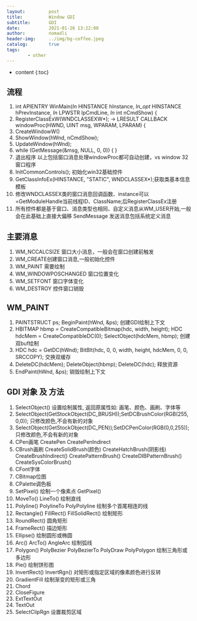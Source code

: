 ```yaml
---
layout:         post
title:          Window GDI
subtitle:       GDI
date:           2021-01-26 13:22:00
author:         nomadli
header-img:     ../img/bg-coffee.jpeg
catalog:        true
tags:
        - other
---
```


* content
{:toc}

## 流程
01. int APIENTRY WinMain(_In_ HINSTANCE hInstance, _In_opt_ HINSTANCE hPrevInstance, _In_ LPWSTR lpCmdLine, _In_ int nCmdShow) {
02. RegisterClassExW(WNDCLASSEXW*); -> LRESULT CALLBACK windowProc(HWND, UINT msg, WPARAM, LPARAM) {
03. CreateWindowW()
04. ShowWindow(hWnd, nCmdShow);
05. UpdateWindow(hWnd);
06.  while (GetMessage(&msg, NULL, 0, 0)) { }
07. 退出程序 以上包括窗口消息处理windowProc都可自动创建，vs window 32 窗口程序
08. InitCommonControls(); 初始化win32基础控件
09. GetClassInfoEx(HINSTANCE, "STATIC", WNDCLASSEX*);获取类基本信息模板
10. 修改WNDCLASSEX类的窗口消息回调函数、instance可以=GetModuleHandle当前线程ID、ClassName;后RegisterClassEx注册
11. 所有控件都是基于窗口、消息类型也相同、自定义消息从WM_USER开始,一般会在此基础上直接大偏移 SendMessage 发送消息包括系统定义消息


## 主要消息
01. WM_NCCALCSIZE 窗口大小消息，一般会在窗口创建前触发
02. WM_CREATE创建窗口消息,一般初始化控件
03. WM_PAINT 需要绘制
04. WM_WINDOWPOSCHANGED 窗口位置变化
05. WM_SETFONT 窗口字体变化
06. WM_DESTROY 控件窗口销毁


## WM_PAINT
01. PAINTSTRUCT ps; BeginPaint(hWnd, &ps); 创建GDI绘制上下文
02. HBITMAP hbmp = CreateCompatibleBitmap(hdc, width, height); HDC hdcMem = CreateCompatibleDC(0); SelectObject(hdcMem, hbmp); 创建双buf绘制
03. HDC hdc = GetDC(hWnd); BitBlt(hdc, 0, 0, width, height, hdcMem, 0, 0, SRCCOPY); 交换双缓存
04. DeleteDC(hdcMem); DeleteObject(hbmp); DeleteDC(hdc); 释放资源
05. EndPaint(hWnd, &ps); 销毁绘制上下文

## GDI 对象 及 方法
01. SelectObject() 设置绘制属性, 返回原属性如: 画笔、颜色、画刷、字体等
02. SelectObject(GetStockObject(DC_BRUSH));SetDCBrushColor(RGB(255,0,0)); 只修改颜色,不会有新的对象
03. SelectObject(GetStockObject(DC_PEN));SetDCPenColor(RGB(0,0,255)); 只修改颜色,不会有新的对象
04. CPen画笔 CreatePen CreatePenIndirect
05. CBrush画刷 CreateSolidBrush(颜色) CreateHatchBrush(阴影线) CreateBrushIndirect() CreatePatternBrush()
 CreateDIBPatternBrush() CreateSysColorBrush()
06. CFont字体
07. CBitmap位图
08. CPalette调色板
09. SetPixel() 绘制一个像素点  GetPixel()
10. MoveTo() LineTo() 绘制直线
11. Polyline() PolylineTo PolyPolyline 绘制多个首尾相连的线
12. Rectangle() FillRect() FillSolidRect() 绘制矩形
13. RoundRect() 圆角矩形
14. FrameRect() 描边矩形
15. Ellipse() 绘制圆形或椭圆
16. Arc() ArcTo() AngleArc 绘制弧线
17. Polygon() PolyBezier PolyBezierTo PolyDraw PolyPolygon 绘制三角形或多边形
18. Pie() 绘制饼形图
19. InvertRect() InvertRgn() 对矩形或指定区域的像素颜色进行反转
20. GradientFill 绘制渐变的矩形或三角
21. Chord
22. CloseFigure
23. ExtTextOut
24. TextOut
25. SelectClipRgn 设置裁剪区域
